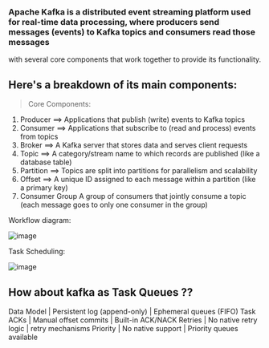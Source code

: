 ### Apache Kafka is a distributed event streaming platform used for real-time data processing, where producers send messages (events) to Kafka topics and consumers read those messages
with several core components that work together to provide its functionality. 


## Here's a breakdown of its main components:

> Core Components:
1. Producer	==> Applications that publish (write) events to Kafka topics
2. Consumer	==> Applications that subscribe to (read and process) events from topics
3. Broker	==> A Kafka server that stores data and serves client requests
4. Topic	==> A category/stream name to which records are published (like a database table)
5. Partition	==> Topics are split into partitions for parallelism and scalability
6. Offset	==> A unique ID assigned to each message within a partition (like a primary key)
7. Consumer Group	A group of consumers that jointly consume a topic (each message goes to only one consumer in the group)

Workflow diagram:

![image](https://github.com/user-attachments/assets/e6141d1a-fb36-4493-b240-3674fa1db795)

Task Scheduling:

![image](https://github.com/user-attachments/assets/954132bd-936c-4d7f-9ed6-2fd7e05d88e2)



## How about kafka as Task Queues ??

Data Model	  | Persistent log (append-only)	| Ephemeral queues (FIFO)
Task ACKs	    | Manual offset commits         | Built-in ACK/NACK
Retries	      | No native retry logic         | retry mechanisms
Priority	    | No native support	            | Priority queues available

